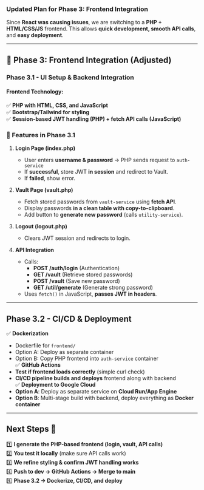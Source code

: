 ### **Updated Plan for Phase 3: Frontend Integration**
Since **React was causing issues**, we are switching to a **PHP + HTML/CSS/JS** frontend. This allows **quick development, smooth API calls**, and **easy deployment**.

---

## **🚀 Phase 3: Frontend Integration (Adjusted)**
### **Phase 3.1 - UI Setup & Backend Integration**
#### **Frontend Technology:**
✅ **PHP with HTML, CSS, and JavaScript**  
✅ **Bootstrap/Tailwind for styling**  
✅ **Session-based JWT handling (PHP) + fetch API calls (JavaScript)**  

### **🚀 Features in Phase 3.1**
1. **Login Page (index.php)**
   - User enters **username & password** → PHP sends request to `auth-service`
   - If **successful**, store JWT **in session** and redirect to Vault.
   - If **failed**, show error.

2. **Vault Page (vault.php)**
   - Fetch stored passwords from `vault-service` using **fetch API**.
   - Display passwords **in a clean table with copy-to-clipboard**.
   - Add button to **generate new password** (calls `utility-service`).

3. **Logout (logout.php)**
   - Clears JWT session and redirects to login.

4. **API Integration**
   - Calls:
     - **POST /auth/login** (Authentication)
     - **GET /vault** (Retrieve stored passwords)
     - **POST /vault** (Save new password)
     - **GET /util/generate** (Generate strong password)
   - Uses `fetch()` in JavaScript, **passes JWT in headers**.

---

## **Phase 3.2 - CI/CD & Deployment**
✅ **Dockerization**  
- Dockerfile for `frontend/`  
- Option A: Deploy as separate container  
- Option B: Copy PHP frontend into `auth-service` container  
✅ **GitHub Actions**
- **Test if frontend loads correctly** (simple curl check)
- **CI/CD pipeline builds and deploys** frontend along with backend  
✅ **Deployment to Google Cloud**
- **Option A**: Deploy as separate service on **Cloud Run/App Engine**  
- **Option B**: Multi-stage build with backend, deploy everything as **Docker container**  

---

## **Next Steps 🚀**
1️⃣ **I generate the PHP-based frontend (login, vault, API calls)**  
2️⃣ **You test it locally** (make sure API calls work)  
3️⃣ **We refine styling & confirm JWT handling works**  
4️⃣ **Push to dev → GitHub Actions → Merge to main**  
5️⃣ **Phase 3.2 → Dockerize, CI/CD, and deploy**